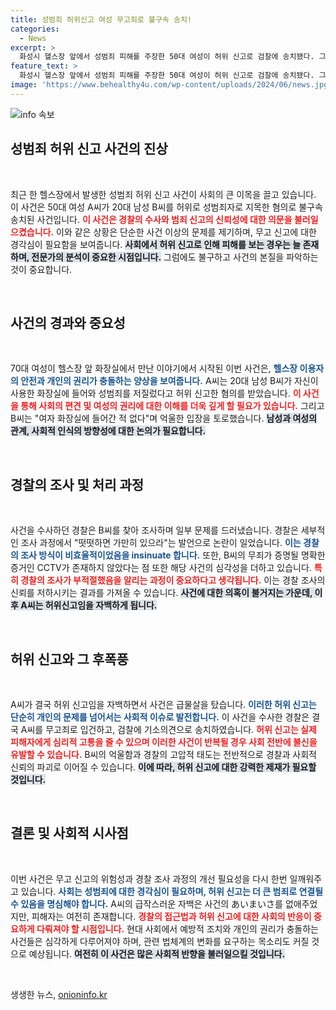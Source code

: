 ```yaml
---
title: 성범죄 허위신고 여성 무고죄로 불구속 송치!
categories:
  - News
excerpt: >
  화성시 헬스장 앞에서 성범죄 피해를 주장한 50대 여성이 허위 신고로 검찰에 송치됐다. 그녀는 사건 후 자백하며, 억울한 남성의 고통이 드러나면서 경찰의 비판도 이어지고 있다. 사건의 전말을 알고 싶나요?
feature_text: >
  화성시 헬스장 앞에서 성범죄 피해를 주장한 50대 여성이 허위 신고로 검찰에 송치됐다. 그녀는 사건 후 자백하며, 억울한 남성의 고통이 드러나면서 경찰의 비판도 이어지고 있다. 사건의 전말을 알고 싶나요?
image: 'https://www.behealthy4u.com/wp-content/uploads/2024/06/news.jpg'
---
```


<p><img src="https://www.behealthy4u.com/wp-content/uploads/2024/06/news.jpg" alt="info 속보" /></p>

<h2>성범죄 허위 신고 사건의 진상</h2>

<p data-ke-size="size16">&nbsp;</p>

<p>최근 한 헬스장에서 발생한 성범죄 허위 신고 사건이 사회의 큰 이목을 끌고 있습니다. 이 사건은 50대 여성 A씨가 20대 남성 B씨를 허위로 성범죄자로 지목한 혐의로 불구속 송치된 사건입니다. <b><span style="color: #ee2323;">이 사건은 경찰의 수사와 범죄 신고의 신뢰성에 대한 의문을 불러일으켰습니다.</span></b> 이와 같은 상황은 단순한 사건 이상의 문제를 제기하며, 무고 신고에 대한 경각심이 필요함을 보여줍니다. <b><span style="background-color: #21538527;">사회에서 허위 신고로 인해 피해를 보는 경우는 늘 존재하며, 전문가의 분석이 중요한 시점입니다.</span></b> 그럼에도 불구하고 사건의 본질을 파악하는 것이 중요합니다. </p>

<p data-ke-size="size16">&nbsp;</p>

<h2>사건의 경과와 중요성</h2>

<p data-ke-size="size16">&nbsp;</p>

<p>70대 여성이 헬스장 앞 화장실에서 만난 이야기에서 시작된 이번 사건은, <b><span style="color: #1a5490;">헬스장 이용자의 안전과 개인의 권리가 충돌하는 양상을 보여줍니다.</span></b> A씨는 20대 남성 B씨가 자신이 사용한 화장실에 들어와 성범죄를 저질렀다고 허위 신고한 혐의를 받았습니다. <b><span style="color: #ee2323;">이 사건을 통해 사회의 편견 및 여성의 권리에 대한 이해를 더욱 깊게 할 필요가 있습니다.</span></b> 그리고 B씨는 "여자 화장실에 들어간 적 없다"며 억울한 입장을 토로했습니다. <b><span style="background-color: #21538527;">남성과 여성의 관계, 사회적 인식의 방향성에 대한 논의가 필요합니다.</span></b></p>

<p data-ke-size="size16">&nbsp;</p>

<h2>경찰의 조사 및 처리 과정</h2>

<p data-ke-size="size16">&nbsp;</p>

<p>사건을 수사하던 경찰은 B씨를 찾아 조사하며 일부 문제를 드러냈습니다. 경찰은 세부적인 조사 과정에서 "떳떳하면 가만히 있으라"는 발언으로 논란이 일었습니다. <b><span style="color: #1a5490;">이는 경찰의 조사 방식이 비효율적이었음을 insinuate 합니다.</span></b> 또한, B씨의 무죄가 증명될 명확한 증거인 CCTV가 존재하지 않았다는 점 또한 해당 사건의 심각성을 더하고 있습니다. <b><span style="color: #ee2323;">특히 경찰의 조사가 부적절했음을 알리는 과정이 중요하다고 생각됩니다.</span></b> 이는 경찰 조사의 신뢰를 저하시키는 결과를 가져올 수 있습니다. <b><span style="background-color: #21538527;">사건에 대한 의혹이 불거지는 가운데, 이후 A씨는 허위신고임을 자백하게 됩니다.</span></b></p>

<p data-ke-size="size16">&nbsp;</p>

<h2>허위 신고와 그 후폭풍</h2>

<p data-ke-size="size16">&nbsp;</p>

<p>A씨가 결국 허위 신고임을 자백하면서 사건은 급물살을 탔습니다. <b><span style="color: #1a5490;">이러한 허위 신고는 단순히 개인의 문제를 넘어서는 사회적 이슈로 발전합니다.</span></b> 이 사건을 수사한 경찰은 결국 A씨를 무고죄로 입건하고, 검찰에 기소의견으로 송치하였습니다. <b><span style="color: #ee2323;">허위 신고는 실제 피해자에게 심리적 고통을 줄 수 있으며 이러한 사건이 반복될 경우 사회 전반에 불신을 유발할 수 있습니다.</span></b> B씨의 억울함과 경찰의 고압적 태도는 전반적으로 경찰과 사회적 신뢰의 파괴로 이어질 수 있습니다. <b><span style="background-color: #21538527;">이에 따라, 허위 신고에 대한 강력한 제재가 필요할 것입니다.</span></b></p>

<p data-ke-size="size16">&nbsp;</p>

<h2>결론 및 사회적 시사점</h2>

<p data-ke-size="size16">&nbsp;</p>

<p>이번 사건은 무고 신고의 위험성과 경찰 조사 과정의 개선 필요성을 다시 한번 일깨워주고 있습니다. <b><span style="color: #1a5490;">사회는 성범죄에 대한 경각심이 필요하며, 허위 신고는 더 큰 범죄로 연결될 수 있음을 명심해야 합니다.</span></b> A씨의 급작스러운 자백은 사건의 あいまいさ를 없애주었지만, 피해자는 여전히 존재합니다. <b><span style="color: #ee2323;">경찰의 접근법과 허위 신고에 대한 사회의 반응이 중요하게 다뤄져야 할 시점입니다.</span></b> 현대 사회에서 예방적 조치와 개인의 권리가 충돌하는 사건들은 심각하게 다루어져야 하며, 관련 법체계의 변화를 요구하는 목소리도 커질 것으로 예상됩니다. <b><span style="background-color: #21538527;">여전히 이 사건은 많은 사회적 반향을 불러일으킬 것입니다.</span></b> </p>

<p data-ke-size="size16">&nbsp;</p>
생생한 뉴스, <a href="https://onioninfo.kr" rel="dofollow">onioninfo.kr</a>


